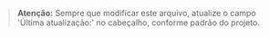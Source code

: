 > **Atenção:** Sempre que modificar este arquivo, atualize o campo 'Última atualização:' no cabeçalho, conforme padrão do projeto. 